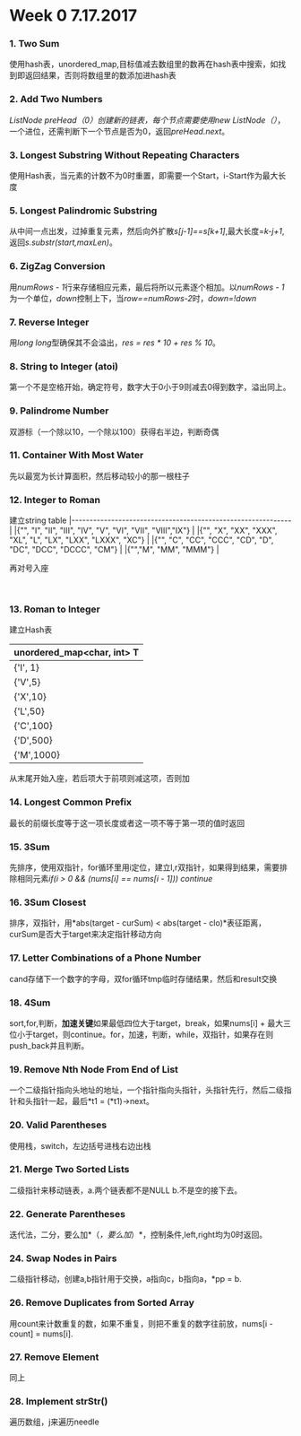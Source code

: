 # Week 0 7.17.2017

### 1. Two Sum
使用hash表，unordered_map,目标值减去数组里的数再在hash表中搜索，如找到即返回结果，否则将数组里的数添加进hash表

### 2. Add Two Numbers
*ListNode preHead（0）*创建新的链表，每个节点需要使用*new ListNode（）*，一个进位，还需判断下一个节点是否为0，返回*preHead.next*。

### 3. Longest Substring Without Repeating Characters
使用Hash表，当元素的计数不为0时重置，即需要一个Start，i-Start作为最大长度

### 5. Longest Palindromic Substring
从中间一点出发，过掉重复元素，然后向外扩散*s[j-1]==s[k+1]*,最大长度=*k-j+1*,返回*s.substr(start,maxLen)*。

### 6. ZigZag Conversion
用*numRows - 1*行来存储相应元素，最后将所以元素逐个相加。以*numRows - 1*为一个单位，*down*控制上下，当*row==numRows-2*时，*down=!down*

### 7. Reverse Integer
用*long long*型确保其不会溢出，*res = res * 10 + res % 10*。

### 8. String to Integer (atoi)
第一个不是空格开始，确定符号，数字大于0小于9则减去0得到数字，溢出同上。

### 9. Palindrome Number
双游标（一个除以10，一个除以100）获得右半边，判断奇偶

### 11. Container With Most Water
先以最宽为长计算面积，然后移动较小的那一根柱子

### 12. Integer to Roman
建立string table
|-------------------------------------------------------------|
|{"", "I", "II", "III", "IV", "V", "VI", "VII", "VIII","IX"} | 
|{"", "X", "XX", "XXX", "XL", "L", "LX", "LXX", "LXXX", "XC"} | 
|{"", "C", "CC", "CCC", "CD", "D", "DC", "DCC", "DCCC", "CM"} | 
|{"","M", "MM", "MMM"}                                        |

再对号入座
                          

                
### 13. Roman to Integer
建立Hash表

| unordered_map<char, int> T  |
| --------------------------- |
| {'I', 1}                    |
| {'V',5}                     |
| {'X',10}                    |
| {'L',50}                    |
| {'C',100}                   |
| {'D',500}                   |
| {'M',1000}                  |

从末尾开始入座，若后项大于前项则减这项，否则加

### 14. Longest Common Prefix
最长的前缀长度等于这一项长度或者这一项不等于第一项的值时返回

### 15. 3Sum
先排序，使用双指针，for循环里用i定位，建立l,r双指针，如果得到结果，需要排除相同元素*if(i > 0 && (nums[i] == nums[i - 1])) continue*
                    
### 16. 3Sum Closest
排序，双指针，用*abs(target - curSum) < abs(target - clo)*表征距离，curSum是否大于target来决定指针移动方向

### 17. Letter Combinations of a Phone Number
cand存储下一个数字的字母，双for循环tmp临时存储结果，然后和result交换

### 18. 4Sum
sort,for,判断，**加速关键**如果最低四位大于target，break，如果nums[i] + 最大三位小于target，则continue。for，加速，判断，while，双指针，如果存在则push_back并且判断。

### 19. Remove Nth Node From End of List
一个二级指针指向头地址的地址，一个指针指向头指针，头指针先行，然后二级指针和头指针一起，最后*t1 = (*t1)->next。

### 20. Valid Parentheses
使用栈，switch，左边括号进栈右边出栈

### 21. Merge Two Sorted Lists
二级指针来移动链表，a.两个链表都不是NULL b.不是空的接下去。

### 22. Generate Parentheses
迭代法，二分，要么加*（*，要么加*）*，控制条件,left,right均为0时返回。

### 24. Swap Nodes in Pairs
二级指针移动，创建a,b指针用于交换，a指向c，b指向a，*pp = b.

### 26. Remove Duplicates from Sorted Array
用count来计数重复的数，如果不重复，则把不重复的数字往前放，nums[i - count] = nums[i].

###  27. Remove Element
同上

### 28. Implement strStr()
遍历数组，j来遍历needle
